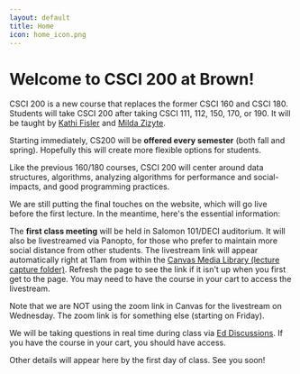 ```yaml
---
layout: default
title: Home
icon: home_icon.png
---
```


# Welcome to CSCI 200 at Brown!

CSCI 200 is a new course that replaces the former CSCI 160 and CSCI 180. Students will take CSCI 200 after taking CSCI 111, 112, 150, 170, or 190. It will be taught by [Kathi Fisler](https://cs.brown.edu/~kfisler/) and [Milda Zizyte](https://cs.brown.edu/people/faculty/mzizyte/).

Starting immediately, CS200 will be **offered every semester** (both fall and spring). Hopefully this will create more flexible options for students.

Like the previous 160/180 courses, CSCI 200 will center around data structures, algorithms, analyzing algorithms for performance and social-impacts, and good programming practices.

We are still putting the final touches on the website, which will go live before the first lecture. In the meantime, here's the essential information:

The **first class meeting** will be held in Salomon 101/DECI auditorium. It will also be livestreamed via Panopto, for those who prefer to maintain more social distance from other students. The livestream link will appear automatically right at 11am from within the [Canvas Media Library (lecture capture folder)](https://brown.hosted.panopto.com/Panopto/Pages/Sessions/List.aspx?folderID=3a2d0c7c-0522-448b-9ecb-ae25017f7e19). Refresh the page to see the link if it isn't up when you first get to the page. You may need to have the course in your cart to access the livestream.

Note that we are NOT using the zoom link in Canvas for the livestream on Wednesday. The zoom link is for something else (starting on Friday).

We will be taking questions in real time during class via [Ed Discussions](https://edstem.org/us/courses/16807/discussion/). If you have the course in your cart, you should have access.

Other details will appear here by the first day of class. See you soon!
